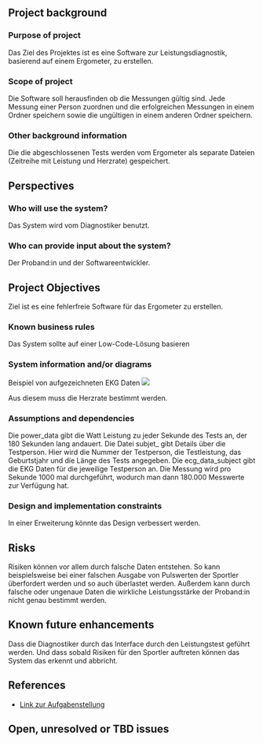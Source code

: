 ## Project background

### Purpose of project
Das Ziel des Projektes ist es eine Software zur Leistungsdiagnostik, basierend auf einem Ergometer, zu erstellen.


### Scope of project
Die Software soll herausfinden ob die Messungen gültig sind. Jede Messung einer Person zuordnen und die erfolgreichen Messungen in einem Ordner speichern sowie die ungültigen in einem anderen Ordner speichern.

### Other background information

Die die abgeschlossenen Tests werden vom Ergometer als separate Dateien (Zeitreihe mit Leistung und Herzrate) gespeichert.

## Perspectives

### Who will use the system?

Das System wird vom Diagnostiker benutzt. 


### Who can provide input about the system?

Der Proband:in und der Softwareentwickler.


## Project Objectives
Ziel ist es eine fehlerfreie Software für das Ergometer zu erstellen.

### Known business rules

Das System sollte auf einer Low-Code-Lösung basieren

### System information and/or diagrams

Beispiel von aufgezeichneten EKG Daten
![](ekg_example.png)

Aus diesem muss die Herzrate bestimmt werden.

### Assumptions and dependencies


Die power_data gibt die Watt Leistung zu jeder Sekunde des Tests an, der 180 Sekunden lang andauert.
Die Datei subjet_ gibt Details über die Testperson. Hier wird die Nummer der Testperson, die Testleistung, das Geburtstjahr und die Länge des Tests angegeben.
Die ecg_data_subject gibt die EKG Daten für die jeweilige Testperson an. Die Messung wird pro Sekunde 1000 mal durchgeführt, wodurch man dann 180.000 Messwerte zur Verfügung hat.

### Design and implementation constraints

In einer Erweiterung könnte das Design verbessert werden.  

## Risks

Risiken können vor allem durch falsche Daten entstehen. So kann beispielsweise bei einer falschen Ausgabe von Pulswerten der Sportler überfordert werden und so auch überlastet werden. Außerdem kann durch falsche oder ungenaue Daten die wirkliche Leistungsstärke der Proband:in nicht genau bestimmt werden.


## Known future enhancements

Dass die Diagnostiker durch das Interface durch den Leistungstest geführt werden.
Und dass sobald Risiken für den Sportler auftreten können das System das erkennt und abbricht.

## References

- [Link zur Aufgabenstellung](tbd)

## Open, unresolved or TBD issues


